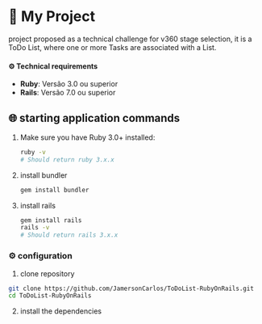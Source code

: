 # 🚀 My Project
project proposed as a technical challenge for v360 stage selection, it is a ToDo List, where one or more Tasks are associated with a List.

#### ⚙️ Technical requirements 
- **Ruby**: Versão 3.0 ou superior 
- **Rails**: Versão 7.0 ou superior

## 🌐 starting application commands

1. Make sure you have Ruby 3.0+ installed:
   ```bash
   ruby -v
   # Should return ruby 3.x.x

2. install bundler
    ```bash
    gem install bundler
    ```

3. install rails
    ```bash
    gem install rails
    rails -v
    # Should return rails 3.x.x
    ```
### ⚙️ configuration 
1. clone repository
  ```bash
  git clone https://github.com/JamersonCarlos/ToDoList-RubyOnRails.git
  cd ToDoList-RubyOnRails
  ```
2. install the dependencies
   ```bash
